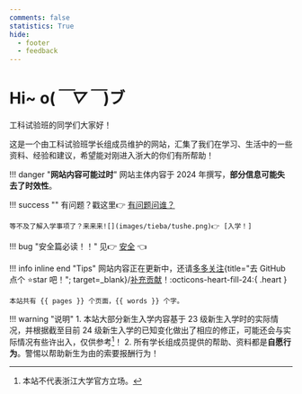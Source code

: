 ```yaml
---
comments: false
statistics: True
hide:
  - footer
  - feedback
---
```


# **Hi~ o(*￣▽￣*)ブ**

工科试验班的同学们大家好！

这是一个由工科试验班学长组成员维护的网站，汇集了我们在学习、生活中的一些资料、经验和建议，希望能对刚进入浙大的你们有所帮助！

!!! danger "**网站内容可能过时**"
    网站主体内容于 2024 年撰写，**部分信息可能失去了时效性**。

!!! success ""
    有问题？戳这里👉 [有问题问谁？]

    等不及了解入学事项了？来来来![](images/tieba/tushe.png)👉 [入学！]

!!! bug "安全篇必读！！"
    见👉 [安全] 👈

!!! info inline end "Tips"
    网站内容正在更新中，还请[多多关注](https://github.com/ZJU-EnginPilot/Kickstart){title="去 GitHub 点个 ⭐️star 吧！"; target=_blank}/[补充贡献]！:octicons-heart-fill-24:{ .heart }
    
    本站共有 {{ pages }} 个页面，{{ words }} 个字。

!!! warning "说明"
    1. 本站大部分新生入学内容基于 23 级新生入学时的实际情况，并根据截至目前 24 级新生入学的已知变化做出了相应的修正，可能还会与实际情况有些许出入，仅供参考[^1]！
    2. 所有学长组成员提供的帮助、资料都是**自愿行为**。警惕以帮助新生为由的索要报酬行为！

[^1]: 本站不代表浙江大学官方立场。

[有问题问谁？]: contact.md
[入学！]: Enroll/index.md
[安全]: Life/Safety.md
[补充贡献]: contribution.md